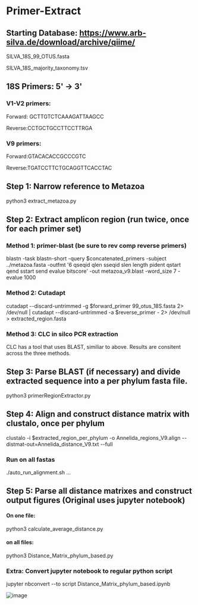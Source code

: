 # Primer-Extract

## Starting Database: https://www.arb-silva.de/download/archive/qiime/
SILVA_18S_99_OTUS.fasta

SILVA_18S_majority_taxonomy.tsv

## 18S Primers: 5' -> 3'
### V1-V2 primers:
 Forward: GCTTGTCTCAAAGATTAAGCC
 
 Reverse:CCTGCTGCCTTCCTTRGA
### V9 primers:
 Forward:GTACACACCGCCCGTC
 
 Reverse:TGATCCTTCTGCAGGTTCACCTAC


## Step 1: Narrow reference to Metazoa
python3 extract_metazoa.py

## Step 2: Extract amplicon region (run twice, once for each primer set)

### Method 1: primer-blast (be sure to rev comp reverse primers)
blastn -task blastn-short -query $concatenated_primers -subject ../metazoa.fasta -outfmt '6 qseqid qlen sseqid slen length pident qstart qend sstart send evalue bitscore' -out metazoa_v9.blast -word_size 7 -evalue 1000

### Method 2: Cutadapt
cutadapt --discard-untrimmed -g $forward_primer 99_otus_18S.fasta 2> /dev/null | cutadapt --discard-untrimmed -a $reverse_primer - 2> /dev/null > extracted_region.fasta


### Method 3: CLC in silco PCR extraction
CLC has a tool that uses BLAST, similiar to above. Results are consitent across the three methods.


## Step 3: Parse BLAST (if necessary) and divide extracted sequence into a per phylum fasta file.
python3 primerRegionExtractor.py


## Step 4: Align and construct distance matrix with clustalo, once per phylum
clustalo -i $extracted_region_per_phylum -o Annelida_regions_V9.align --distmat-out=Annelida_distance_V9.txt --full


### Run on all fastas
./auto_run_alignment.sh <fasta1> <fasta2> ...


## Step 5: Parse all distance matrixes and construct output figures (Original uses jupyter notebook)
#### On one file:
python3 calculate_average_distance.py
#### on all files:
python3 Distance_Matrix_phylum_based.py

### Extra: Convert jupyter notebook to regular python script
jupyter nbconvert --to script Distance_Matrix_phylum_based.ipynb


![image](https://user-images.githubusercontent.com/18738632/39929009-ec4b4a6c-5504-11e8-88b1-e4717472b280.png)
